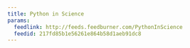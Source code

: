 ```yaml
---
title: Python in Science
params:
  feedlink: http://feeds.feedburner.com/PythonInScience
  feedid: 217fd85b1e56261e864b58d1aeb91dc8
---
```

